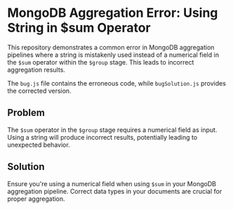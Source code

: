 # MongoDB Aggregation Error: Using String in $sum Operator

This repository demonstrates a common error in MongoDB aggregation pipelines where a string is mistakenly used instead of a numerical field in the `$sum` operator within the `$group` stage.  This leads to incorrect aggregation results.

The `bug.js` file contains the erroneous code, while `bugSolution.js` provides the corrected version.

## Problem

The `$sum` operator in the `$group` stage requires a numerical field as input. Using a string will produce incorrect results, potentially leading to unexpected behavior.

## Solution

Ensure you're using a numerical field when using `$sum` in your MongoDB aggregation pipeline. Correct data types in your documents are crucial for proper aggregation. 